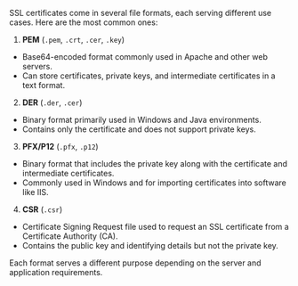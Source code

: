 SSL certificates come in several file formats, each serving different use cases. Here are the most common ones:

1. **PEM** (`.pem`, `.crt`, `.cer`, `.key`)
- Base64-encoded format commonly used in Apache and other web servers.
- Can store certificates, private keys, and intermediate certificates in a text format.

2. **DER** (`.der`, `.cer`)
- Binary format primarily used in Windows and Java environments.
- Contains only the certificate and does not support private keys.

3. **PFX/P12** (`.pfx`, `.p12`)
- Binary format that includes the private key along with the certificate and intermediate certificates.
- Commonly used in Windows and for importing certificates into software like IIS.

4. **CSR** (`.csr`)
- Certificate Signing Request file used to request an SSL certificate from a Certificate Authority (CA).
- Contains the public key and identifying details but not the private key.

Each format serves a different purpose depending on the server and application requirements.

